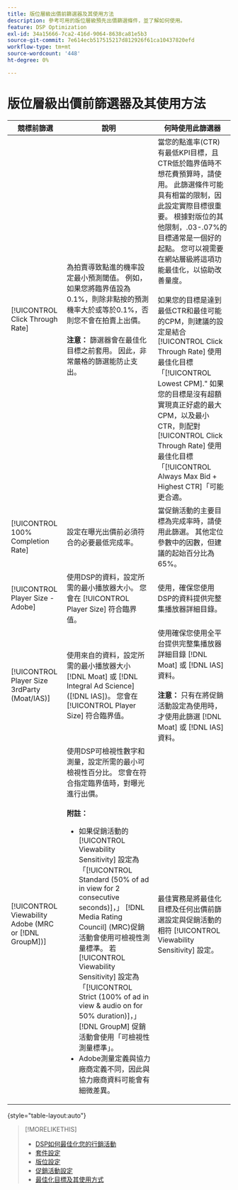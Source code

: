```yaml
---
title: 版位層級出價前篩選器及其使用方法
description: 參考可用的版位層級預先出價篩選條件，並了解如何使用。
feature: DSP Optimization
exl-id: 34a15666-7ca2-416d-9064-8638ca81e5b3
source-git-commit: 7e614ecb517515217d812926f61ca10437820efd
workflow-type: tm+mt
source-wordcount: '448'
ht-degree: 0%

---
```


# 版位層級出價前篩選器及其使用方法

| 競標前篩選 | 說明 | 何時使用此篩選器 |
| ---------------| ----------- | ---------------------- |
| [!UICONTROL Click Through Rate] | 為拍賣導致點進的機率設定最小預測閾值。 例如，如果您將臨界值設為0.1%，則除非點按的預測機率大於或等於0.1%，否則您不會在拍賣上出價。<br><br><b>注意：</b> 篩選器會在最佳化目標之前套用。 因此，非常嚴格的篩選能防止支出。 | 當您的點進率(CTR)有最低KPI目標，且CTR低於臨界值時不想花費預算時，請使用。 此篩選條件可能具有相當的限制，因此設定實際目標很重要。 根據對版位的其他限制，.03-.07%的目標通常是一個好的起點。 您可以視需要在網站層級將這項功能最佳化，以協助改善量度。<br><br>如果您的目標是達到最低CTR和最佳可能的CPM，則建議的設定是結合 [!UICONTROL Click Through Rate] 使用最佳化目標「[!UICONTROL Lowest CPM].&quot; 如果您的目標是沒有超額實現真正好處的最大CPM，以及最小CTR，則配對 [!UICONTROL Click Through Rate] 使用最佳化目標「[!UICONTROL Always Max Bid + Highest CTR]「可能更合適。 |
| [!UICONTROL 100% Completion Rate] | 設定在曝光出價前必須符合的必要最低完成率。 | 當促銷活動的主要目標為完成率時，請使用此篩選。 其他定位參數中的因數，但建議的起始百分比為65%。 |
| [!UICONTROL Player Size - Adobe] | 使用DSP的資料，設定所需的最小播放器大小。 您會在 [!UICONTROL Player Size] 符合臨界值。 | 使用，確保您使用DSP的資料提供完整集播放器詳細目錄。 |
| [!UICONTROL Player Size 3rdParty (Moat/IAS)] | 使用來自的資料，設定所需的最小播放器大小 [!DNL Moat] 或 [!DNL Integral Ad Science] ([!DNL IAS])。 您會在 [!UICONTROL Player Size] 符合臨界值。 | 使用確保您使用全平台提供完整集播放器詳細目錄 [!DNL Moat] 或 [!DNL IAS] 資料。<br><br><b>注意：</b> 只有在將促銷活動設定為使用時，才使用此篩選 [!DNL Moat] 或 [!DNL IAS] 資料。 |
| [!UICONTROL Viewability Adobe (MRC or [!DNL GroupM])] | 使用DSP可檢視性數字和測量，設定所需的最小可檢視性百分比。 您會在符合指定臨界值時，對曝光進行出價。<br><br><b>附註：</b><ul><li>如果促銷活動的 [!UICONTROL Viewability Sensitivity] 設定為「[!UICONTROL Standard (50% of ad in view for 2 consecutive seconds)]，」 [!DNL Media Rating Council] (MRC)促銷活動會使用可檢視性測量標準。 若 [!UICONTROL Viewability Sensitivity] 設定為「[!UICONTROL Strict (100% of ad in view & audio on for 50% duration)]，」 [!DNL GroupM] 促銷活動會使用「可檢視性測量標準」。</li><li>Adobe測量定義與協力廠商定義不同，因此與協力廠商資料可能會有細微差異。</li></ul> | 最佳實務是將最佳化目標及任何出價前篩選設定與促銷活動的相符 [!UICONTROL Viewability Sensitivity] 設定。 |

{style=&quot;table-layout:auto&quot;}

>[!MORELIKETHIS]
>
>* [DSP如何最佳化您的行銷活動](optimization-how-dsp-optimizes-campaigns.md)
>* [套件設定](/help/dsp/campaign-management/packages/package-settings.md)
>* [版位設定](/help/dsp/campaign-management/placements/placement-settings.md)
>* [促銷活動設定](/help/dsp/campaign-management/campaigns/campaign-settings.md)
>* [最佳化目標及其使用方式](optimization-goals.md)


